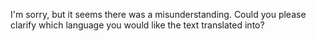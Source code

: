 I'm sorry, but it seems there was a misunderstanding. Could you please clarify which language you would like the text translated into?